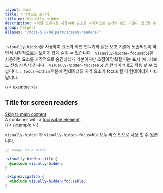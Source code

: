 ```yaml
---
layout: docs
title: 시각적으로 숨기기
title_en: Visually hidden
description: 이러한 도우미를 사용하여 요소를 시각적으로 숨기되 보조 기술이 접근할 수 있도록 유지해 보세요.
group: helpers
aliases: "/docs/5.0/helpers/screen-readers/"
---
```


`.visually-hidden`을 사용하여 요소가 화면 판독기와 같은 보조 기술에 노출되도록 하면서 시각적으로는 보이지 않게 숨길 수 있습니다. `.visually-hidden-focusable`을 사용하면 요소를 시각적으로 숨긴상태가 기본이지만 초점이 맞춰질 때는 표시 (예: 키보드 전용 사용자)됩니다. `.visually-hidden-focusable` 은 컨테이너에도 적용 할 수 있습니다. `: focus-within` 덕분에 컨테이너의 자식 요소가 focus 될 때 컨테이너가 나타납니다.

{{< example >}}
<h2 class="visually-hidden">Title for screen readers</h2>
<a class="visually-hidden-focusable" href="#content">Skip to main content</a>
<div class="visually-hidden-focusable">A container with a <a href="#">focusable element</a>.</div>
{{< /example >}}

`visually-hidden` 과 `visually-hidden-focusable` 모두 믹스 인으로 사용 할 수 있습니다.

```scss
// Usage as a mixin

.visually-hidden-title {
  @include visually-hidden;
}

.skip-navigation {
  @include visually-hidden-focusable;
}
```

